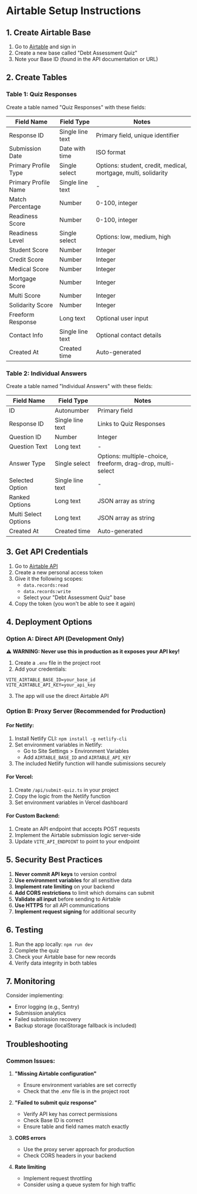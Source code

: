 # Airtable Setup Instructions

## 1. Create Airtable Base

1. Go to [Airtable](https://airtable.com) and sign in
2. Create a new base called "Debt Assessment Quiz"
3. Note your Base ID (found in the API documentation or URL)

## 2. Create Tables

### Table 1: Quiz Responses

Create a table named "Quiz Responses" with these fields:

| Field Name | Field Type | Notes |
|------------|------------|-------|
| Response ID | Single line text | Primary field, unique identifier |
| Submission Date | Date with time | ISO format |
| Primary Profile Type | Single select | Options: student, credit, medical, mortgage, multi, solidarity |
| Primary Profile Name | Single line text | - |
| Match Percentage | Number | 0-100, integer |
| Readiness Score | Number | 0-100, integer |
| Readiness Level | Single select | Options: low, medium, high |
| Student Score | Number | Integer |
| Credit Score | Number | Integer |
| Medical Score | Number | Integer |
| Mortgage Score | Number | Integer |
| Multi Score | Number | Integer |
| Solidarity Score | Number | Integer |
| Freeform Response | Long text | Optional user input |
| Contact Info | Single line text | Optional contact details |
| Created At | Created time | Auto-generated |

### Table 2: Individual Answers

Create a table named "Individual Answers" with these fields:

| Field Name | Field Type | Notes |
|------------|------------|-------|
| ID | Autonumber | Primary field |
| Response ID | Single line text | Links to Quiz Responses |
| Question ID | Number | Integer |
| Question Text | Long text | - |
| Answer Type | Single select | Options: multiple-choice, freeform, drag-drop, multi-select |
| Selected Option | Single line text | - |
| Ranked Options | Long text | JSON array as string |
| Multi Select Options | Long text | JSON array as string |
| Created At | Created time | Auto-generated |

## 3. Get API Credentials

1. Go to [Airtable API](https://airtable.com/create/tokens)
2. Create a new personal access token
3. Give it the following scopes:
   - `data.records:read`
   - `data.records:write`
   - Select your "Debt Assessment Quiz" base
4. Copy the token (you won't be able to see it again)

## 4. Deployment Options

### Option A: Direct API (Development Only)

⚠️ **WARNING: Never use this in production as it exposes your API key!**

1. Create a `.env` file in the project root
2. Add your credentials:
```env
VITE_AIRTABLE_BASE_ID=your_base_id
VITE_AIRTABLE_API_KEY=your_api_key
```
3. The app will use the direct Airtable API

### Option B: Proxy Server (Recommended for Production)

#### For Netlify:

1. Install Netlify CLI: `npm install -g netlify-cli`
2. Set environment variables in Netlify:
   - Go to Site Settings > Environment Variables
   - Add `AIRTABLE_BASE_ID` and `AIRTABLE_API_KEY`
3. The included Netlify function will handle submissions securely

#### For Vercel:

1. Create `/api/submit-quiz.ts` in your project
2. Copy the logic from the Netlify function
3. Set environment variables in Vercel dashboard

#### For Custom Backend:

1. Create an API endpoint that accepts POST requests
2. Implement the Airtable submission logic server-side
3. Update `VITE_API_ENDPOINT` to point to your endpoint

## 5. Security Best Practices

1. **Never commit API keys** to version control
2. **Use environment variables** for all sensitive data
3. **Implement rate limiting** on your backend
4. **Add CORS restrictions** to limit which domains can submit
5. **Validate all input** before sending to Airtable
6. **Use HTTPS** for all API communications
7. **Implement request signing** for additional security

## 6. Testing

1. Run the app locally: `npm run dev`
2. Complete the quiz
3. Check your Airtable base for new records
4. Verify data integrity in both tables

## 7. Monitoring

Consider implementing:
- Error logging (e.g., Sentry)
- Submission analytics
- Failed submission recovery
- Backup storage (localStorage fallback is included)

## Troubleshooting

### Common Issues:

1. **"Missing Airtable configuration"**
   - Ensure environment variables are set correctly
   - Check that the .env file is in the project root

2. **"Failed to submit quiz response"**
   - Verify API key has correct permissions
   - Check Base ID is correct
   - Ensure table and field names match exactly

3. **CORS errors**
   - Use the proxy server approach for production
   - Check CORS headers in your backend

4. **Rate limiting**
   - Implement request throttling
   - Consider using a queue system for high traffic